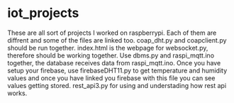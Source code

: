 # iot_projects
These are all sort of projects I worked on raspberrypi.
Each of them are diffrent and some of the files are linked too.
coap_dht.py and coapclient.py should be run together.
index.html is the webpage for websocket.py, therefore should be working together.
Use dbms.py and raspi_mqtt.ino together, the database receives data from raspi_mqtt.ino.
Once you have setup your firebase, use firebaseDHT11.py to get temperature and humidity values and once you have linked you firebase with this file you can see values getting stored.
rest_api3.py for using and understading how rest api works.
